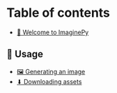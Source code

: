 # Table of contents

* [👋 Welcome to ImaginePy](README.md)

## 🧙 Usage

* [🖼 Generating an image](usage/generating-an-image.md)
* [⬇ Downloading assets](usage/downloading-assets.md)
